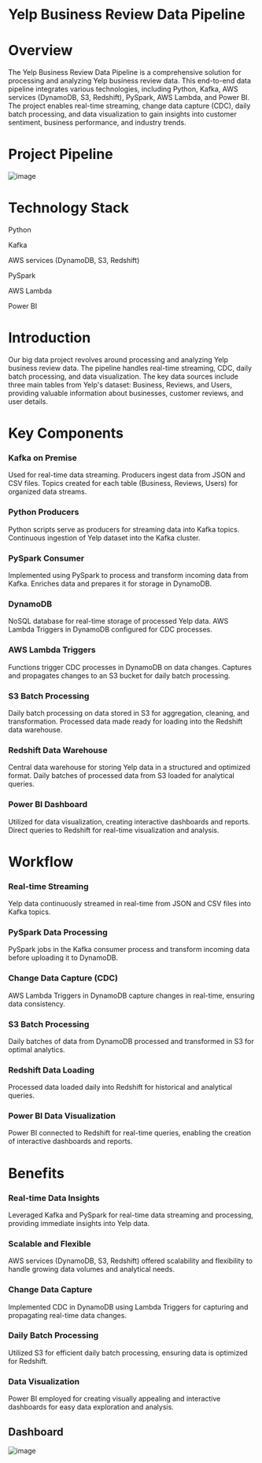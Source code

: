 # Yelp Business Review Data Pipeline

# Overview

The Yelp Business Review Data Pipeline is a comprehensive solution for processing and analyzing Yelp business review data. This end-to-end data pipeline integrates various technologies, including Python, Kafka, AWS services (DynamoDB, S3, Redshift), PySpark, AWS Lambda, and Power BI. The project enables real-time streaming, change data capture (CDC), daily batch processing, and data visualization to gain insights into customer sentiment, business performance, and industry trends.

#   Project Pipeline
![image](https://github.com/YMMSSH/Business_Reviews_Pipeline/assets/55538499/e8ebb426-2fca-4f7c-a8f0-e97696c5463f)




# Technology Stack

Python

Kafka

AWS services (DynamoDB, S3, Redshift)

PySpark

AWS Lambda

Power BI


# Introduction
Our big data project revolves around processing and analyzing Yelp business review data. The pipeline handles real-time streaming, CDC, daily batch processing, and data visualization. The key data sources include three main tables from Yelp's dataset: Business, Reviews, and Users, providing valuable information about businesses, customer reviews, and user details.


# Key Components

### Kafka on Premise

Used for real-time data streaming.
Producers ingest data from JSON and CSV files.
Topics created for each table (Business, Reviews, Users) for organized data streams.

### Python Producers

Python scripts serve as producers for streaming data into Kafka topics.
Continuous ingestion of Yelp dataset into the Kafka cluster.

### PySpark Consumer

Implemented using PySpark to process and transform incoming data from Kafka.
Enriches data and prepares it for storage in DynamoDB.

### DynamoDB

NoSQL database for real-time storage of processed Yelp data.
AWS Lambda Triggers in DynamoDB configured for CDC processes.

### AWS Lambda Triggers

Functions trigger CDC processes in DynamoDB on data changes.
Captures and propagates changes to an S3 bucket for daily batch processing.

### S3 Batch Processing

Daily batch processing on data stored in S3 for aggregation, cleaning, and transformation.
Processed data made ready for loading into the Redshift data warehouse.

### Redshift Data Warehouse

Central data warehouse for storing Yelp data in a structured and optimized format.
Daily batches of processed data from S3 loaded for analytical queries.

### Power BI Dashboard

Utilized for data visualization, creating interactive dashboards and reports.
Direct queries to Redshift for real-time visualization and analysis.

# Workflow

### Real-time Streaming

Yelp data continuously streamed in real-time from JSON and CSV files into Kafka topics.

### PySpark Data Processing

PySpark jobs in the Kafka consumer process and transform incoming data before uploading it to DynamoDB.

### Change Data Capture (CDC)

AWS Lambda Triggers in DynamoDB capture changes in real-time, ensuring data consistency.

### S3 Batch Processing

Daily batches of data from DynamoDB processed and transformed in S3 for optimal analytics.

### Redshift Data Loading

Processed data loaded daily into Redshift for historical and analytical queries.

### Power BI Data Visualization

Power BI connected to Redshift for real-time queries, enabling the creation of interactive dashboards and reports.

# Benefits

### Real-time Data Insights

Leveraged Kafka and PySpark for real-time data streaming and processing, providing immediate insights into Yelp data.

### Scalable and Flexible

AWS services (DynamoDB, S3, Redshift) offered scalability and flexibility to handle growing data volumes and analytical needs.

### Change Data Capture

Implemented CDC in DynamoDB using Lambda Triggers for capturing and propagating real-time data changes.

### Daily Batch Processing

Utilized S3 for efficient daily batch processing, ensuring data is optimized for Redshift.

### Data Visualization

Power BI employed for creating visually appealing and interactive dashboards for easy data exploration and analysis.

## Dashboard 

![image](https://github.com/YMMSSH/Business_Reviews_Pipeline/assets/55538499/e02c296e-2a8e-4f74-a905-fec42f2db481)


